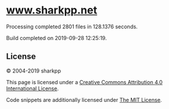 # www.sharkpp.net

Processing completed 2801 files in 128.1376 seconds.

Build completed on 2019-09-28 12:25:19.

## License

&copy; 2004-2019 sharkpp

This page is licensed under a [Creative Commons Attribution 4.0 International License](http://creativecommons.org/licenses/by/4.0/).

Code snippets are additionally licensed under [The MIT License](http://opensource.org/licenses/MIT).
